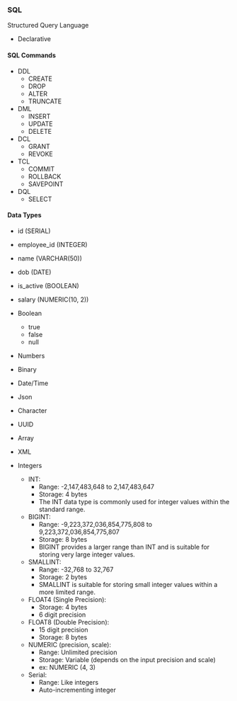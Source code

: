 ### SQL

Structured Query Language

- Declarative

#### SQL Commands

- DDL
  - CREATE
  - DROP
  - ALTER
  - TRUNCATE
- DML
  - INSERT
  - UPDATE
  - DELETE
- DCL
  - GRANT
  - REVOKE
- TCL
  - COMMIT
  - ROLLBACK
  - SAVEPOINT
- DQL
  - SELECT

#### Data Types

- id (SERIAL)
- employee_id (INTEGER)
- name (VARCHAR(50))
- dob (DATE)
- is_active (BOOLEAN)
- salary (NUMERIC(10, 2))

- Boolean
  - true
  - false
  - null
- Numbers
- Binary
- Date/Time
- Json
- Character
- UUID
- Array
- XML
- Integers
  - INT:
    - Range: -2,147,483,648 to 2,147,483,647
    - Storage: 4 bytes
    - The INT data type is commonly used for integer values within the standard range.
  - BIGINT:
    - Range: -9,223,372,036,854,775,808 to 9,223,372,036,854,775,807
    - Storage: 8 bytes
    - BIGINT provides a larger range than INT and is suitable for storing very large integer values.
  - SMALLINT:
    - Range: -32,768 to 32,767
    - Storage: 2 bytes
    - SMALLINT is suitable for storing small integer values within a more limited range.
  - FLOAT4 (Single Precision):
    - Storage: 4 bytes
    - 6 digit precision
  - FLOAT8 (Double Precision):
    - 15 digit precision
    - Storage: 8 bytes
  - NUMERIC (precision, scale):
    - Range: Unlimited precision
    - Storage: Variable (depends on the input precision and scale)
    - ex: NUMERIC (4, 3)
  - Serial:
    - Range: Like integers
    - Auto-incrementing integer
